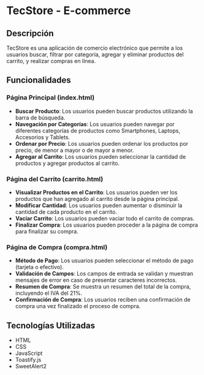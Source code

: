 # TecStore - E-commerce

## Descripción
TecStore es una aplicación de comercio electrónico que permite a los usuarios buscar, filtrar por categoría, agregar y eliminar productos del carrito, y realizar compras en línea.

## Funcionalidades

### Página Principal (index.html)
- **Buscar Producto**: Los usuarios pueden buscar productos utilizando la barra de búsqueda.
- **Navegación por Categorías**: Los usuarios pueden navegar por diferentes categorías de productos como Smartphones, Laptops, Accesorios y Tablets.
- **Ordenar por Precio**: Los usuarios pueden ordenar los productos por precio, de menor a mayor o de mayor a menor.
- **Agregar al Carrito**: Los usuarios pueden seleccionar la cantidad de productos y agregar productos al carrito.

### Página del Carrito (carrito.html)
- **Visualizar Productos en el Carrito**: Los usuarios pueden ver los productos que han agregado al carrito desde la página principal.
- **Modificar Cantidad**: Los usuarios pueden aumentar o disminuir la cantidad de cada producto en el carrito.
- **Vaciar Carrito**: Los usuarios pueden vaciar todo el carrito de compras.
- **Finalizar Compra**: Los usuarios pueden proceder a la página de compra para finalizar su compra.

### Página de Compra (compra.html)
- **Método de Pago**: Los usuarios pueden seleccionar el método de pago (tarjeta o efectivo).
- **Validación de Campos**: Los campos de entrada se validan y muestran mensajes de error en caso de presentar caracteres incorrectos.
- **Resumen de Compra**: Se muestra un resumen del total de la compra, incluyendo el IVA del 21%.
- **Confirmación de Compra**: Los usuarios reciben una confirmación de compra una vez finalizado el proceso de compra.

## Tecnologías Utilizadas
- HTML
- CSS
- JavaScript
- Toastify.js
- SweetAlert2



